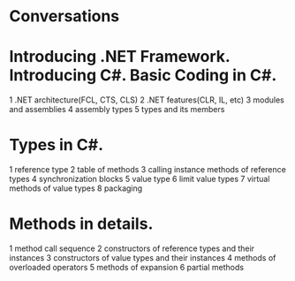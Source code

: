 # Conversations

# Introducing .NET Framework. Introducing C#. Basic Coding in C#.
1 .NET architecture(FCL, CTS, CLS)
2 .NET features(CLR, IL, etc)
3 modules and assemblies
4 assembly types
5 types and its members

# Types in C#.
1 reference type
2 table of methods
3 calling instance methods of reference types
4 synchronization blocks
5 value type
6 limit value types
7 virtual methods of value types
8 packaging

# Methods in details.
1 method call sequence
2 constructors of reference types and their instances
3 constructors of value types and their instances
4 methods of overloaded operators
5 methods of expansion
6 partial methods
